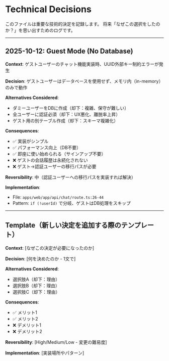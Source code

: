 # Technical Decisions

このファイルは重要な技術的決定を記録します。
将来「なぜこの選択をしたのか？」を思い出すためのログです。

---

## 2025-10-12: Guest Mode (No Database)

**Context**: ゲストユーザーのチャット機能実装時、UUID外部キー制約エラーが発生

**Decision**: ゲストユーザーはデータベースを使用せず、メモリ内（in-memory）のみで動作

**Alternatives Considered**:
- ダミーユーザーをDBに作成（却下：複雑、保守が難しい）
- 全ユーザーに認証必須（却下：UX悪化、離脱率上昇）
- ゲスト用の別テーブル作成（却下：スキーマ複雑化）

**Consequences**:
- ✅ 実装がシンプル
- ✅ パフォーマンス向上（DB不要）
- ✅ 即座に使い始められる（サインアップ不要）
- ❌ ゲストの会話履歴は永続化されない
- ❌ ゲスト→認証ユーザーの移行パスが必要

**Reversibility**: 中（認証ユーザーへの移行パスを実装すれば解決）

**Implementation**:
- File: `apps/web/app/api/chat/route.ts:26-44`
- Pattern: `if (!userId)` で分岐、ゲストはDB処理をスキップ

---

## Template（新しい決定を追加する際のテンプレート）

**Context**: [なぜこの決定が必要になったのか]

**Decision**: [何を決めたのか - 1文で]

**Alternatives Considered**:
- 選択肢A（却下：理由）
- 選択肢B（却下：理由）
- 選択肢C（却下：理由）

**Consequences**:
- ✅ メリット1
- ✅ メリット2
- ❌ デメリット1
- ❌ デメリット2

**Reversibility**: [High/Medium/Low - 変更の難易度]

**Implementation**: [実装場所やパターン]
